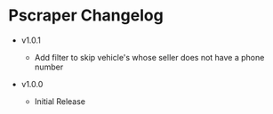 # Pscraper Changelog

* v1.0.1
    - Add filter to skip vehicle's whose seller does not have a phone number

* v1.0.0
    - Initial Release
